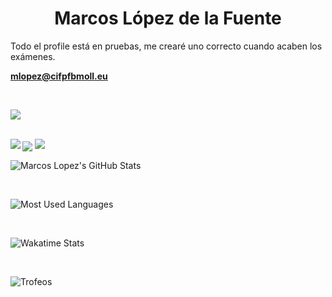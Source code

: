 <h1 align="center">Marcos López de la Fuente</h1>

Todo el profile está en pruebas, me crearé uno correcto cuando acaben los exámenes.

**mlopez@cifpfbmoll.eu**

</br>

<p align="left"><img src="https://komarev.com/ghpvc/?username=Marcos-Lopez-de-la-Fuente"/></p>

</br>



<img align="left" src="https://github-readme-stats.vercel.app/api?username=Marcos-Lopez-de-la-Fuente&count_private=true&show_icons=true&theme=algolia"/>

<img align="center" src="https://github-readme-stats.vercel.app/api?username=Marcos-Lopez-de-la-Fuente&count_private=true&show_icons=true&theme=algolia"/>

<img align="rigth" src="https://github-readme-stats.vercel.app/api?username=Marcos-Lopez-de-la-Fuente&count_private=true&show_icons=true&theme=algolia"/>



![Marcos Lopez's GitHub Stats](https://github-readme-stats.vercel.app/api?username=Marcos-Lopez-de-la-Fuente&count_private=true&show_icons=true&theme=algolia)

</br>

![Most Used Languages](https://github-readme-stats.vercel.app/api/top-langs/?username=Marcos-Lopez-de-la-Fuente&theme=algolia&layout=compact&langs_count=100)

</br>

![Wakatime Stats](https://github-readme-stats.vercel.app/api/wakatime?username=MarcosLopez&theme=algolia&layout=compact)

</br>

![Trofeos](https://github-profile-trophy.vercel.app/?username=Marcos-Lopez-de-la-Fuente&theme=algolia)

